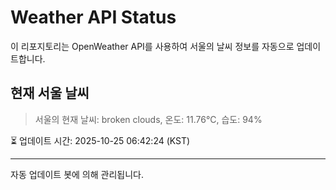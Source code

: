 
# Weather API Status

이 리포지토리는 OpenWeather API를 사용하여 서울의 날씨 정보를 자동으로 업데이트합니다.

## 현재 서울 날씨
> 서울의 현재 날씨: broken clouds, 온도: 11.76°C, 습도: 94%

⏳ 업데이트 시간: 2025-10-25 06:42:24 (KST)

---
자동 업데이트 봇에 의해 관리됩니다.
